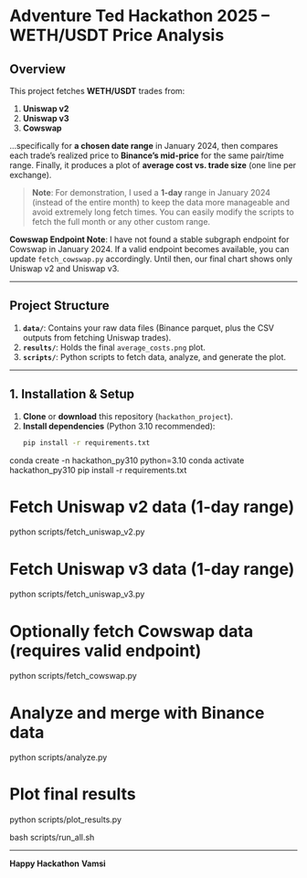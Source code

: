 # Adventure Ted Hackathon 2025 – WETH/USDT Price Analysis

## Overview

This project fetches **WETH/USDT** trades from:

1. **Uniswap v2**  
2. **Uniswap v3**  
3. **Cowswap**  

…specifically for **a chosen date range** in January 2024, then compares each trade’s realized price to **Binance’s mid-price** for the same pair/time range. Finally, it produces a plot of **average cost vs. trade size** (one line per exchange).

> **Note**: For demonstration, I used a **1-day** range in January 2024 (instead of the entire month) to keep the data more manageable and avoid extremely long fetch times. You can easily modify the scripts to fetch the full month or any other custom range.

**Cowswap Endpoint Note**: I have not found a stable subgraph endpoint for Cowswap in January 2024. If a valid endpoint becomes available, you can update `fetch_cowswap.py` accordingly. Until then, our final chart shows only Uniswap v2 and Uniswap v3.

---

## Project Structure


1. **`data/`**: Contains your raw data files (Binance parquet, plus the CSV outputs from fetching Uniswap trades).  
2. **`results/`**: Holds the final `average_costs.png` plot.  
3. **`scripts/`**: Python scripts to fetch data, analyze, and generate the plot.  

---

## 1. Installation & Setup

1. **Clone** or **download** this repository (`hackathon_project`).  
2. **Install dependencies** (Python 3.10 recommended):
   ```bash
   pip install -r requirements.txt

conda create -n hackathon_py310 python=3.10
conda activate hackathon_py310
pip install -r requirements.txt

# Fetch Uniswap v2 data (1-day range)
python scripts/fetch_uniswap_v2.py

# Fetch Uniswap v3 data (1-day range)
python scripts/fetch_uniswap_v3.py

# Optionally fetch Cowswap data (requires valid endpoint)
python scripts/fetch_cowswap.py

# Analyze and merge with Binance data
python scripts/analyze.py

# Plot final results
python scripts/plot_results.py

bash scripts/run_all.sh

---

**Happy Hackathon**
**Vamsi**

